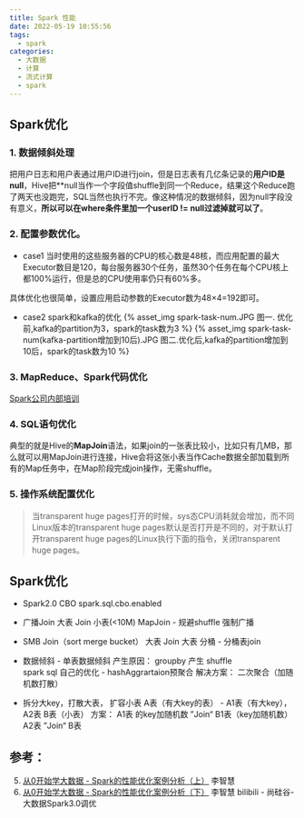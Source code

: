 ```yaml
---
title: Spark 性能
date: 2022-05-19 10:55:56
tags:
  - spark 
categories:
  - 大数据 
  - 计算  
  - 流式计算
  - spark   
---
```


<p></p>
<!-- more -->


##  Spark优化
### 1. 数据倾斜处理
把用户日志和用户表通过用户ID进行join，但是日志表有几亿条记录的**用户ID是null**，Hive把**null当作一个字段值shuffle到同一个Reduce，结果这个Reduce跑了两天也没跑完，SQL当然也执行不完。像这种情况的数据倾斜，因为null字段没有意义，**所以可以在where条件里加一个userID != null过滤掉就可以了**。


### 2. 配置参数优化。
+ case1
当时使用的这些服务器的CPU的核心数是48核，而应用配置的最大Executor数目是120，每台服务器30个任务，虽然30个任务在每个CPU核上都100%运行，但是总的CPU使用率仍只有60%多。

具体优化也很简单，设置应用启动参数的Executor数为48×4=192即可。

+ case2  spark和kafka的优化
{% asset_img  spark-task-num.JPG  图一. 优化前,kafka的partition为3，spark的task数为3 %}
{% asset_img  spark-task-num(kafka-partition增加到10后).JPG  图二.优化后,kafka的partition增加到10后，spark的task数为10 %}


### 3. MapReduce、Spark代码优化
[Spark公司内部培训](https://www6v.github.io/www6vHomeHexo/2019/03/10/sparkTrain/sparkTrain.pptx)

### 4. SQL语句优化
典型的就是Hive的**MapJoin**语法，如果join的一张表比较小，比如只有几MB，那么就可以用MapJoin进行连接，Hive会将这张小表当作Cache数据全部加载到所有的Map任务中，在Map阶段完成join操作，无需shuffle。

### 5. 操作系统配置优化
> 当transparent huge pages打开的时候，sys态CPU消耗就会增加，而不同Linux版本的transparent huge pages默认是否打开是不同的，对于默认打开transparent huge pages的Linux执行下面的指令，关闭transparent huge pages。



##  Spark优化
+  Spark2.0 CBO
spark.sql.cbo.enabled

+ 广播Join
大表 Join 小表(<10M)
MapJoin - 规避shuffle
强制广播

+ SMB Join（sort merge bucket）
大表 Join 大表
分桶 - 分桶表join

+ 数据倾斜 - 单表数据倾斜
产生原因： groupby 产生 shuffle  
spark sql 自己的优化 - hashAggrartaion预聚合
解决方案： 二次聚合（加随机数打散）

+ 拆分大key，打散大表， 扩容小表
A表（有大key的表） - A1表（有大key），A2表
B表（小表）
方案：
A1表 的key加随机数 ”Join“ B1表（key加随机数）
A2表 ”Join“ B表 

## 参考：
5. [从0开始学大数据 - Spark的性能优化案例分析（上）]()  李智慧
6. [从0开始学大数据 - Spark的性能优化案例分析（下）]()  李智慧
bilibili - 尚硅谷-大数据Spark3.0调优

